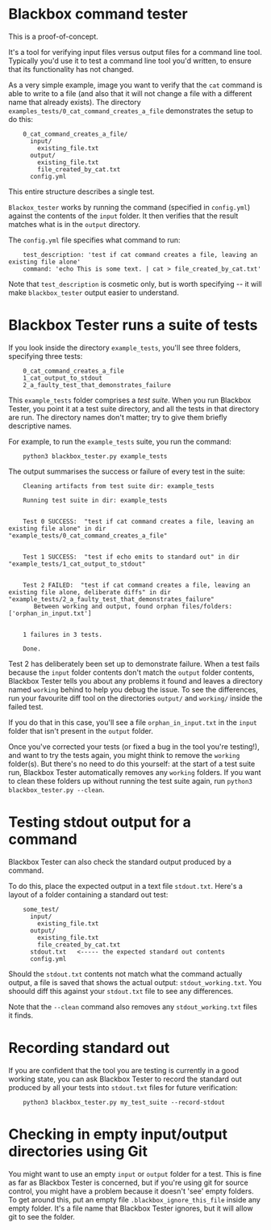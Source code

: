 # Blackbox command tester

This is a proof-of-concept.

It's a tool for verifying input files versus output files for a command line tool. Typically you'd use it to test a command line tool you'd written, to ensure that its functionality has not changed.

As a very simple example, image you want to verify that the `cat` command is able to write to a file (and also that it will not change a file with a different name that already exists). The directory `examples_tests/0_cat_command_creates_a_file` demonstrates the setup to do this:


```
    0_cat_command_creates_a_file/
      input/
        existing_file.txt
      output/
        existing_file.txt
        file_created_by_cat.txt
      config.yml      
```

This entire structure describes a single test.

`Blackox_tester` works by running the command (specified in `config.yml`) against the contents of the `input` folder. It then verifies that the result matches what is in the `output` directory.

The `config.yml` file specifies what command to run:

```
    test_description: 'test if cat command creates a file, leaving an existing file alone'
    command: 'echo This is some text. | cat > file_created_by_cat.txt'
```

Note that `test_description` is cosmetic only, but is worth specifying -- it will make `blackbox_tester` output easier to understand.

# Blackbox Tester runs a suite of tests

If you look inside the directory `example_tests`, you'll see three folders, specifying three tests:

```
    0_cat_command_creates_a_file
    1_cat_output_to_stdout
    2_a_faulty_test_that_demonstrates_failure
```

This `example_tests` folder comprises a *test suite*. When you run Blackbox Tester, you point it at a test suite directory, and all the tests in that directory are run. The directory names don't matter; try to give them briefly descriptive names.

For example, to run the `example_tests` suite, you run the command:

```
    python3 blackbox_tester.py example_tests
```

The output summarises the success or failure of every test in the suite:

```
    Cleaning artifacts from test suite dir: example_tests
    
    Running test suite in dir: example_tests
    
    
    Test 0 SUCCESS:  "test if cat command creates a file, leaving an existing file alone" in dir "example_tests/0_cat_command_creates_a_file"
    
    
    Test 1 SUCCESS:  "test if echo emits to standard out" in dir "example_tests/1_cat_output_to_stdout"
    
    
    Test 2 FAILED:  "test if cat command creates a file, leaving an existing file alone, deliberate diffs" in dir "example_tests/2_a_faulty_test_that_demonstrates_failure"
       Between working and output, found orphan files/folders: ['orphan_in_input.txt']
    
    
    1 failures in 3 tests.
    
    Done.
```

Test 2 has deliberately been set up to demonstrate failure. When a test fails because the `input` folder contents don't match the `output` folder contents, Blackbox Tester tells you about any problems it found and leaves a directory named `working` behind to help you debug the issue. To see the differences, run your favourite diff tool on the directories `output/` and `working/` inside the failed test.

If you do that in this case, you'll see a file `orphan_in_input.txt` in the `input` folder that isn't present in the `output` folder.

Once you've corrected your tests (or fixed a bug in the tool you're testing!), and want to try the tests again, you might think to remove the `working` folder(s). But there's no need to do this yourself: at the start of a test suite run, Blackbox Tester automatically removes any `working` folders. If you want to clean these folders up without running the test suite again, run `python3 blackbox_tester.py --clean`.

# Testing stdout output for a command

Blackbox Tester can also check the standard output produced by a command.

To do this, place the expected output in a text file `stdout.txt`. Here's a layout of a folder containing a standard out test:


```
    some_test/
      input/
        existing_file.txt
      output/
        existing_file.txt
        file_created_by_cat.txt
      stdout.txt   <----- the expected standard out contents
      config.yml      
```

Should the `stdout.txt` contents not match what the command actually output, a file is saved that shows the actual output: `stdout_working.txt`. You shoould diff this against your `stdout.txt` file to see any differences.

Note that the `--clean` command also removes any `stdout_working.txt` files it finds.

# Recording standard out

If you are confident that the tool you are testing is currently in a good working state, you can ask Blackbox Tester to record the standard out produced by all your tests into `stdout.txt` files for future verification:

```
    python3 blackbox_tester.py my_test_suite --record-stdout
```

# Checking in empty input/output directories using Git

You might want to use an empty `input` or `output` folder for a test. This is fine as far as Blackbox Tester is concerned, but if you're using git for source control, you might have a problem because it doesn't 'see' empty folders. To get around this, put an empty file `.blackbox_ignore_this_file` inside any empty folder. It's a file name that Blackbox Tester ignores, but it will allow git to see the folder.


